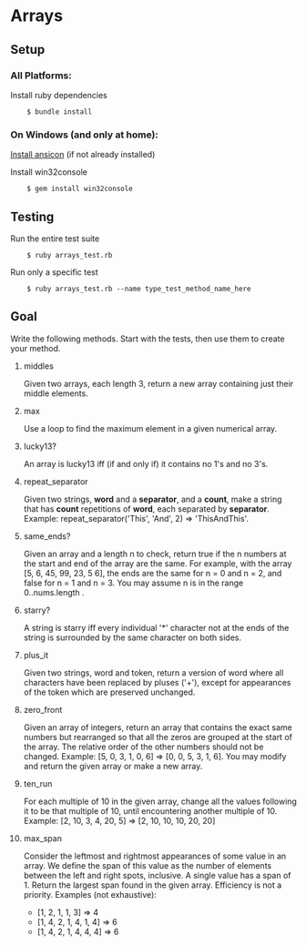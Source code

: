 # Arrays

## Setup

### All Platforms:

Install ruby dependencies

```
    $ bundle install
``` 

### On Windows (and only at home):

[Install ansicon](http://softkube.com/blog/ansi-command-line-colors-under-windows) (if not already installed)

Install win32console

```
    $ gem install win32console
```

## Testing

Run the entire test suite

```
    $ ruby arrays_test.rb
```

Run only a specific test

```
    $ ruby arrays_test.rb --name type_test_method_name_here
```

## Goal

Write the following methods. Start with the tests, then use them to create your method.

1. middles

    Given two arrays, each length 3, return a new array containing just their middle elements.
    
2. max

    Use a loop to find the maximum element in a given numerical array.
3. lucky13?

    An array is lucky13 iff (if and only if) it contains no 1's and no 3's.
4. repeat_separator

    Given two strings, **word** and a **separator**, and a **count**, make a string that has **count** repetitions of **word**, each separated by **separator**. Example: repeat_separator('This', 'And', 2) => 'ThisAndThis'.
5. same_ends?

    Given an array and a length n to check, return true if the n numbers at the start and end of the array are the same. For example, with the array
    [5, 6, 45, 99, 23, 5 6], the ends are the same for n = 0 and n = 2, and false for n = 1 and n = 3. You may assume n is in the range 0..nums.length .
6. starry?

    A string is starry iff every individual '*' character not at the ends of the string is surrounded by the same character on both sides.
7. plus_it

    Given two strings, word and token, return a version of word where all characters have been replaced by pluses ('+'), except for appearances of the token which are preserved unchanged.
8. zero_front

	Given an array of integers, return an array that contains the exact same numbers but rearranged so that all the zeros are grouped at the start of the array. The relative order of the other numbers should not be changed. Example: [5, 0, 3, 1, 0, 6] => [0, 0, 5, 3, 1, 6]. You may modify and return the given array or make a new array.
9. ten_run

    For each multiple of 10 in the given array, change all the values following it to be that multiple of 10, until encountering another multiple of 10. Example: [2, 10, 3, 4, 20, 5] => [2, 10, 10, 10, 20, 20]
10. max_span

    Consider the leftmost and rightmost appearances of some value in an array. We define the span of this value as the number of elements between the left and right spots, inclusive. A single value has a span of 1. Return the largest span found in the given array. Efficiency is not a priority. Examples (not exhaustive):

    * [1, 2, 1, 1, 3] => 4
    * [1, 4, 2, 1, 4, 1, 4] => 6
    * [1, 4, 2, 1, 4, 4, 4] => 6
